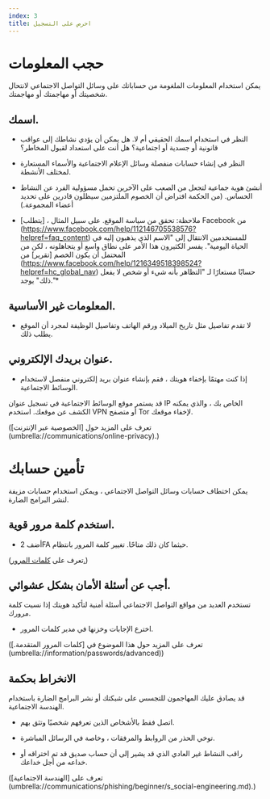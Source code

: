 ```yaml
---
index: 3
title: احرص على التسجيل
---
```

# حجب المعلومات

يمكن استخدام المعلومات الملغومة من حساباتك على وسائل التواصل الاجتماعي لانتحال شخصيتك أو مهاجمتك أو مهاجمتك.

## اسمك.

*   النظر في استخدام اسمك الحقيقي أم لا. هل يمكن أن يؤدي نشاطك إلى عواقب قانونية أو جسدية أو اجتماعية؟ هل أنت على استعداد لقبول المخاطر؟

*   النظر في إنشاء حسابات منفصلة وسائل الإعلام الاجتماعية والأسماء المستعارة لمختلف الأنشطة.

* أنشئ هوية جماعية لتجعل من الصعب على الآخرين تحمل مسؤولية الفرد عن النشاط الحساس. (من الحكمة افتراض أن الخصوم الملتزمين سيظلون قادرين على تحديد أعضاء المجموعة.)

* ملاحظة: تحقق من سياسة الموقع. على سبيل المثال ،  [يتطلب] Facebook من (https://www.facebook.com/help/112146705538576?helpref=faq_content) للمستخدمين الانتقال إلى "الاسم الذي يذهبون إليه في الحياة اليومية". يفسر الكثيرون هذا الأمر على نطاق واسع أو يتجاهلونه ، لكن من المحتمل أن يكون الخصم [تقرير] من (https://www.facebook.com/help/1216349518398524?helpref=hc_global_nav) حسابًا مستعارًا لـ "التظاهر بأنه شيء أو شخص لا يفعل ذلك" يوجد."*

## المعلومات غير الأساسية.

*   لا تقدم تفاصيل مثل تاريخ الميلاد ورقم الهاتف وتفاصيل الوظيفة لمجرد أن الموقع يطلب ذلك.

## عنوان بريدك الإلكتروني.

*   إذا كنت مهتمًا بإخفاء هويتك ، فقم بإنشاء عنوان بريد إلكتروني منفصل لاستخدام الوسائط الاجتماعية.

قد يستمر موقع الوسائط الاجتماعية في تسجيل عنوان IP الخاص بك ، والذي يمكنه الكشف عن موقعك. استخدم VPN أو متصفح Tor لإخفاء موقعك.

(تعرف على المزيد حول [الخصوصية عبر الإنترنت] (umbrella://communications/online-privacy).)

# تأمين حسابك

يمكن اختطاف حسابات وسائل التواصل الاجتماعي ، ويمكن استخدام حسابات مزيفة لنشر البرامج الضارة.

## استخدم كلمة مرور قوية.

*   أضف 2FA حيثما كان ذلك متاحًا. تغيير كلمة المرور بانتظام.

(تعرف على [كلمات المرور.](umbrella://information/passwords/advanced))

## أجب عن أسئلة الأمان بشكل عشوائي.

تستخدم العديد من مواقع التواصل الاجتماعي أسئلة أمنية لتأكيد هويتك إذا نسيت كلمة مرورك.

*   اخترع الإجابات وخزنها في مدير كلمات المرور.

(تعرف على المزيد حول هذا الموضوع في [كلمات المرور المتقدمة.] (umbrella://information/passwords/advanced)) 

## الانخراط بحكمة

قد يصادق عليك المهاجمون للتجسس على شبكتك أو نشر البرامج الضارة باستخدام الهندسة الاجتماعية.

*   اتصل فقط بالأشخاص الذين تعرفهم شخصيًا وتثق بهم.

*   توخي الحذر من الروابط والمرفقات ، وخاصة في الرسائل المباشرة.

* راقب النشاط غير العادي الذي قد يشير إلى أن حساب صديق قد تم اختراقه أو خداعه من أجل خداعك.

(تعرف على [الهندسة الاجتماعية] (umbrella://communications/phishing/beginner/s_social-engineering.md).)